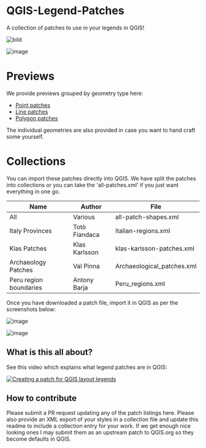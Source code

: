 # QGIS-Legend-Patches
A collection of patches to use in your legends in QGIS!

![bild](https://user-images.githubusercontent.com/6375959/80809035-268dd600-8bc1-11ea-8f86-6f0fb0e235df.png)

![image](https://user-images.githubusercontent.com/178003/80546498-b22f1900-89ad-11ea-885b-9d6e4fe5e0f8.png)


# Previews

We provide previews grouped by geometry type here:

* [Point patches](https://github.com/kartoza/QGIS-Legend-Patches/blob/master/point-patches.md)
* [Line patches](https://github.com/kartoza/QGIS-Legend-Patches/blob/master/line-patches.md)
* [Polygon patches](https://github.com/kartoza/QGIS-Legend-Patches/blob/master/polygon-patches.md)

The individual geometries are also provided in case you want to hand craft some yourself.

# Collections

You can import these patches directly into QGIS. We have split the patches into collections or you can 
take the 'all-patches.xml' if you just want everything in one go.

Name | Author | File
-----|--------|-------
All  | Various | all-patch-shapes.xml
Italy Provinces | Totò Fiandaca | Italian-regions.xml
Klas Patches | Klas Karlsson | klas-karlsson-patches.xml
Archaeology Patches | Val Pinna | Archaeological_patches.xml
Peru region boundaries| Antony Barja | Peru_regions.xml

Once you have downloaded a patch file, import it in QGIS as per the screenshots below:

![image](https://user-images.githubusercontent.com/178003/80703612-fec44280-8ada-11ea-888a-51f57e03aac5.png)


![image](https://user-images.githubusercontent.com/178003/80703707-30d5a480-8adb-11ea-9c9b-a5bbcde3ab24.png)




## What is this all about?

See this video which explains what legend patches are in QGIS:

[![Creating a patch for QGIS layout legends](https://img.youtube.com/vi/IL21scLDKOc/0.jpg)](https://www.youtube.com/watch?v=IL21scLDKOc)

## How to contribute

Please submit a PR request updating any of the patch listings here. Please also provide an XML export of your styles in a collection file and update this readme to include a collection entry for your work. If we get enough nice looking ones I may submit them as an upstream patch to QGIS.org so they become defaults in QGIS.
